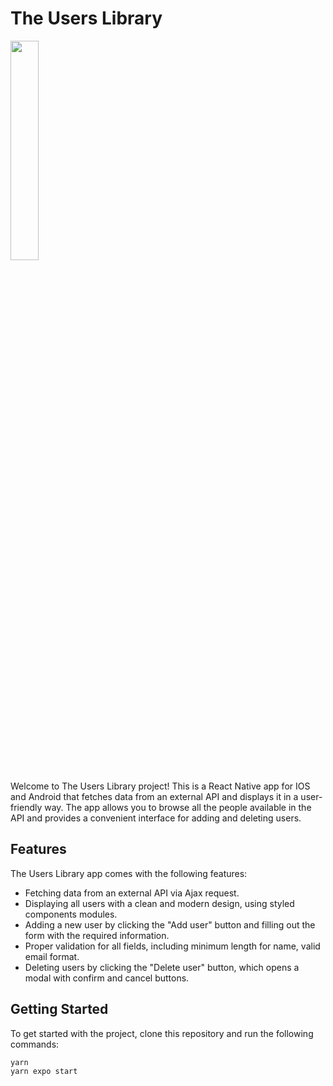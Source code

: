 # The Users Library
<img src="https://i.imgur.com/Kcl2e3j.jpg"  width="30%" height="30%">

Welcome to The Users Library project! This is a React Native app for IOS and Android that fetches data from an external API and displays it in a user-friendly way. The app allows you to browse all the people available in the API and provides a convenient interface for adding and deleting users.

## Features

The Users Library app comes with the following features:

- Fetching data from an external API via Ajax request.
- Displaying all users with a clean and modern design, using styled components modules.
- Adding a new user by clicking the "Add user" button and filling out the form with the required information.
- Proper validation for all fields, including minimum length for name, valid email format.
- Deleting users by clicking the "Delete user" button, which opens a modal with confirm and cancel buttons.

## Getting Started

To get started with the project, clone this repository and run the following commands:

```
yarn
yarn expo start
```
